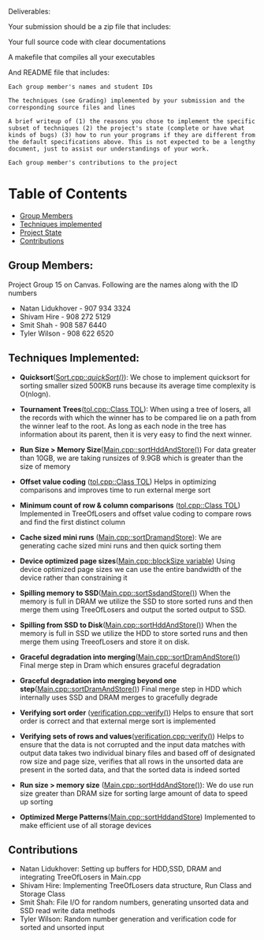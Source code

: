 Deliverables:

Your submission should be a zip file that includes:

Your full source code with clear documentations

A makefile that compiles all your executables

And README file that includes:

    Each group member's names and student IDs

    The techniques (see Grading) implemented by your submission and the corresponding source files and lines

    A brief writeup of (1) the reasons you chose to implement the specific subset of techniques (2) the project's state (complete or have what kinds of bugs) (3) how to run your programs if they are different from the default specifications above. This is not expected to be a lengthy document, just to assist our understandings of your work.

    Each group member's contributions to the project

# Table of Contents

- [Group Members](#group-members)
- [Techniques implemented](#techniques-implemented)
- [Project State](#project-state)
- [Contributions](#contributions)

## Group Members:

Project Group 15 on Canvas. Following are the names along with the ID numbers

- Natan Lidukhover - 907 934 3324
- Shivam Hire - 908 272 5129
- Smit Shah - 908 587 6440
- Tyler Wilson - 908 622 6520

## Techniques Implemented:

- **Quicksort**([Sort.cpp::_quickSort()_](https://github.com/natanlidukhover/CS764-Project/blob/151c72b0719a4629e72e2ad6d5970118f2cb0499/Sort.cpp#L97)):
  We chose to implement quicksort for sorting smaller sized 500KB runs because its average time complexity is O(nlogn).
- **Tournament Trees**([tol.cpp::Class TOL](https://github.com/natanlidukhover/CS764-Project/blob/151c72b0719a4629e72e2ad6d5970118f2cb0499/tol.cpp#L526)):
  When using a tree of losers,
  all the records with which the winner has to be compared lie on a path from the winner leaf to the root. As long as each node in the tree has information about its parent, then it is very easy to find the next winner.
- **Run Size > Memory Size**([Main.cpp::sortHddAndStore()](https://github.com/natanlidukhover/CS764-Project/blob/151c72b0719a4629e72e2ad6d5970118f2cb0499/Main.cpp#L261C1-L262C1)) For data greater than 10GB, we are taking runsizes of 9.9GB which is greater than the size of memory
- **Offset value coding** ([tol.cpp::Class TOL](https://github.com/natanlidukhover/CS764-Project/blob/151c72b0719a4629e72e2ad6d5970118f2cb0499/tol.cpp#L292))
  Helps in optimizing comparisons and improves time to run external merge sort
- **Minimum count of row & column comparisons** ([tol.cpp::Class TOL](https://github.com/natanlidukhover/CS764-Project/blob/151c72b0719a4629e72e2ad6d5970118f2cb0499/tol.cpp#L292))
  Implemented in TreeOfLosers and offset value coding to compare rows and find the first distinct column
- **Cache sized mini runs** ([Main.cpp::sortDramandStore](https://github.com/natanlidukhover/CS764-Project/blob/8870c03b8b417f5c89c76e2422b1c3402fd1def7/Main.cpp#L92)):
  We are generating cache sized mini runs and then quick sorting them
- **Device optimized page sizes**([Main.cpp::blockSize variable](https://github.com/natanlidukhover/CS764-Project/blob/2da37b8da65a8621e9b1db6b9ed868b1148f2ff5/Main.cpp#L34C1-L35C36))
  Using device optimized page sizes we can use the entire bandwidth of the device rather than constraining it
- **Spilling memory to SSD**([Main.cpp::sortSsdandStore()](https://github.com/natanlidukhover/CS764-Project/blob/2da37b8da65a8621e9b1db6b9ed868b1148f2ff5/Main.cpp#L148C1-L148C1)) When the memory is full in DRAM we utilize the SSD to store sorted runs and then merge them using TreeOfLosers and output the sorted output to SSD.
- **Spilling from SSD to Disk**([Main.cpp::sortHddAndStore()](https://github.com/natanlidukhover/CS764-Project/blob/2da37b8da65a8621e9b1db6b9ed868b1148f2ff5/Main.cpp#L350))
  When the memory is full in SSD we utilize the HDD to store sorted runs and then merge them using TreeofLosers and store it on disk.
- **Graceful degradation into merging**([Main.cpp::sortDramAndStore()](https://github.com/natanlidukhover/CS764-Project/blob/2da37b8da65a8621e9b1db6b9ed868b1148f2ff5/Main.cpp#L102))
  Final merge step in Dram which ensures graceful degradation
- **Graceful degradation into merging beyond one step**([Main.cpp::sortDramAndStore()](https://github.com/natanlidukhover/CS764-Project/blob/2da37b8da65a8621e9b1db6b9ed868b1148f2ff5/Main.cpp#L102))
  Final merge step in HDD which internally uses SSD and DRAM merges to gracefully degrade
- **Verifying sort order** ([verification.cpp::verify()](https://github.com/natanlidukhover/CS764-Project/blob/8870c03b8b417f5c89c76e2422b1c3402fd1def7/verification.cpp#L26))
  Helps to ensure that sort order is correct and that external merge sort is implemented

- **Verifying sets of rows and values**([verification.cpp::verify()](https://github.com/natanlidukhover/CS764-Project/blob/8870c03b8b417f5c89c76e2422b1c3402fd1def7/verification.cpp#L63))
  Helps to ensure that the data is not corrupted and the input data matches with output data
  takes two individual binary files and based off of designated row size and page size, verifies that all rows in the unsorted data are present in the sorted data, and that the sorted data is indeed sorted
- **Run size > memory size** ([Main.cpp::sortHddAndStore()](https://github.com/natanlidukhover/CS764-Project/blob/2da37b8da65a8621e9b1db6b9ed868b1148f2ff5/Main.cpp#L261C1-L262C1)):
  We do use run size greater than DRAM size for sorting large amount of data to speed up sorting
- **Optimized Merge Patterns**([Main.cpp::sortHddandStore](https://github.com/natanlidukhover/CS764-Project/blob/8870c03b8b417f5c89c76e2422b1c3402fd1def7/Main.cpp#L262))
  Implemented to make efficient use of all storage devices

## Contributions

- Natan Lidukhover: Setting up buffers for HDD,SSD, DRAM and integrating TreeOfLosers in Main.cpp
- Shivam Hire: Implementing TreeOfLosers data structure, Run Class and Storage Class
- Smit Shah: File I/O for random numbers, generating unsorted data and SSD read write data methods
- Tyler Wilson: Random number generation and verification code for sorted and unsorted input
